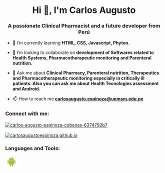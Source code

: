<h1 align="center">Hi 👋, I'm Carlos Augusto</h1>
<h3 align="center">A passionate Clinical Pharmacist and a future developer from Perú</h3>

- 🌱 I’m currently learning **HTML, CSS, Javascript, Phyton.**
  
- 👯 I’m looking to collaborate on **development of Softwares related to Health Systems, Pharmacotherapeutic monitoring and Parenteral nutrition.**
  
- 💬 Ask me about **Clinical Pharmacy, Parenteral nutrition, Therapeutics and Pharmacotherapeutic monitoring especially in critically ill patients. Also you can ask me about Health Tecnologies assessment and Android.**

- 📫 How to reach me **carlosaugusto.espinoza@unmsm.edu.pe**

<h3 align="left">Connect with me:</h3>
<p align="left">
<a href="https://linkedin.com/in/carlos-augusto-espinoza-cobenas-6374792b7" target="blank"><img align="center" src="https://raw.githubusercontent.com/rahuldkjain/github-profile-readme-generator/master/src/images/icons/Social/linked-in-alt.svg" alt="carlos-augusto-espinoza-cobenas-6374792b7" height="30" width="40" /></a>
</p>

<p align="left">
<a href="https://carlosaugustoespinoza.github.io/" target="blank"><img align="center" src="https://cdn.jsdelivr.net/npm/simple-icons@3.0.1/icons/github.svg" alt="carlosaugustoespinoza.github.io" height="30" width="40" /></a>
</p>

<h3 align="left">Languages and Tools:</h3>
<p align="left"> <a href="https://developer.android.com" target="_blank" rel="noreferrer"> <img src="https://raw.githubusercontent.com/devicons/devicon/master/icons/android/android-original-wordmark.svg" alt="android" width="40" height="40"/> </a> </p>

